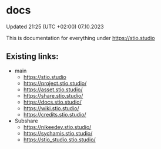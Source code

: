 # docs

Updated 21:25 (UTC +02:00) 07.10.2023

This is documentation for everything under https://stio.studio

## Existing links:
* main
    * https://stio.studio
    * https://project.stio.studio/
    * https://asset.stio.studio/
    * https://share.stio.studio/
    * https://docs.stio.studio/
    * https://wiki.stio.studio/
    * https://credits.stio.studio/
* Subshare
    * https://nikeedev.stio.studio/
    * https://sychamis.stio.studio/
    * https://stio_studio.stio.studio/

<!--stackedit_data:
eyJoaXN0b3J5IjpbLTY0NzUwNTc0NF19
-->